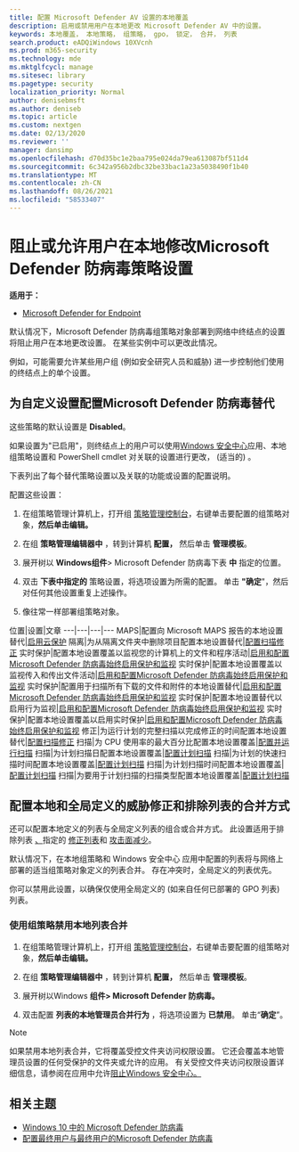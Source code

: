 ```yaml
---
title: 配置 Microsoft Defender AV 设置的本地覆盖
description: 启用或禁用用户在本地更改 Microsoft Defender AV 中的设置。
keywords: 本地覆盖， 本地策略， 组策略， gpo， 锁定， 合并， 列表
search.product: eADQiWindows 10XVcnh
ms.prod: m365-security
ms.technology: mde
ms.mktglfcycl: manage
ms.sitesec: library
ms.pagetype: security
localization_priority: Normal
author: denisebmsft
ms.author: deniseb
ms.topic: article
ms.custom: nextgen
ms.date: 02/13/2020
ms.reviewer: ''
manager: dansimp
ms.openlocfilehash: d70d35bc1e2baa795e024da79ea613087bf511d4
ms.sourcegitcommit: 6c342a956b2dbc32be33bac1a23a5038490f1b40
ms.translationtype: MT
ms.contentlocale: zh-CN
ms.lasthandoff: 08/26/2021
ms.locfileid: "58533407"
---
```

# <a name="prevent-or-allow-users-to-locally-modify-microsoft-defender-antivirus-policy-settings"></a>阻止或允许用户在本地修改Microsoft Defender 防病毒策略设置


**适用于：**

- [Microsoft Defender for Endpoint](/microsoft-365/security/defender-endpoint/)

默认情况下，Microsoft Defender 防病毒组策略对象部署到网络中终结点的设置将阻止用户在本地更改设置。 在某些实例中可以更改此情况。

例如，可能需要允许某些用户组 (例如安全研究人员和威胁) 进一步控制他们使用的终结点上的单个设置。

## <a name="configure-local-overrides-for-microsoft-defender-antivirus-settings"></a>为自定义设置配置Microsoft Defender 防病毒替代

这些策略的默认设置是 **Disabled**。

如果设置为"已启用"，则终结点上的用户可以使用[Windows 安全中心](microsoft-defender-security-center-antivirus.md)应用、本地组策略设置和 PowerShell cmdlet 对关联的设置进行更改， (适当的) 。 

下表列出了每个替代策略设置以及关联的功能或设置的配置说明。

配置这些设置：

1. 在组策略管理计算机上，打开组 [策略管理控制台](/previous-versions/windows/it-pro/windows-server-2008-R2-and-2008/cc731212(v=ws.11))，右键单击要配置的组策略对象，**然后单击编辑。**

2. 在组 **策略管理编辑器中** ，转到计算机 **配置，** 然后单击 **管理模板**。

3. 展开树以 **Windows组件**> Microsoft Defender 防病毒下表 **中** 指定的位置。

4. 双击 **下表中指定的** 策略设置，将选项设置为所需的配置。 单击 **"确定**"，然后对任何其他设置重复上述操作。

5. 像往常一样部署组策略对象。

位置|设置|文章
---|---|---|---
MAPS|配置向 Microsoft MAPS 报告的本地设置替代|[启用云保护](enable-cloud-protection-microsoft-defender-antivirus.md)
隔离|为从隔离文件夹中删除项目配置本地设置替代|[配置扫描修正](configure-remediation-microsoft-defender-antivirus.md)
实时保护|配置本地设置覆盖以监视您的计算机上的文件和程序活动|[启用和配置Microsoft Defender 防病毒始终启用保护和监视](configure-real-time-protection-microsoft-defender-antivirus.md)
实时保护|配置本地设置覆盖以监视传入和传出文件活动|[启用和配置Microsoft Defender 防病毒始终启用保护和监视](configure-real-time-protection-microsoft-defender-antivirus.md)
实时保护|配置用于扫描所有下载的文件和附件的本地设置替代|[启用和配置Microsoft Defender 防病毒始终启用保护和监视](configure-real-time-protection-microsoft-defender-antivirus.md)
实时保护|配置本地设置替代以启用行为监视|[启用和配置Microsoft Defender 防病毒始终启用保护和监视](configure-real-time-protection-microsoft-defender-antivirus.md)
实时保护|配置本地设置覆盖以启用实时保护|[启用和配置Microsoft Defender 防病毒始终启用保护和监视](configure-real-time-protection-microsoft-defender-antivirus.md)
修正|为运行计划的完整扫描以完成修正的时间配置本地设置替代|[配置扫描修正](configure-remediation-microsoft-defender-antivirus.md)
扫描|为 CPU 使用率的最大百分比配置本地设置覆盖|[配置并运行扫描](run-scan-microsoft-defender-antivirus.md)
扫描|为计划扫描日配置本地设置覆盖|[配置计划扫描](scheduled-catch-up-scans-microsoft-defender-antivirus.md)
扫描|为计划的快速扫描时间配置本地设置覆盖|[配置计划扫描](scheduled-catch-up-scans-microsoft-defender-antivirus.md)
扫描|为计划扫描时间配置本地设置覆盖|[配置计划扫描](scheduled-catch-up-scans-microsoft-defender-antivirus.md)
扫描|为要用于计划扫描的扫描类型配置本地设置覆盖|[配置计划扫描](scheduled-catch-up-scans-microsoft-defender-antivirus.md)

<a id="merge-lists"></a>

## <a name="configure-how-locally-and-globally-defined-threat-remediation-and-exclusions-lists-are-merged"></a>配置本地和全局定义的威胁修正和排除列表的合并方式

还可以配置本地定义的列表与全局定义列表的组合或合并方式。 此设置适用于排除列表 [、](configure-exclusions-microsoft-defender-antivirus.md)指定的 [修正列表](configure-remediation-microsoft-defender-antivirus.md)和 [攻击面减少](/windows/security/threat-protection/microsoft-defender-atp/attack-surface-reduction)。

默认情况下，在本地组策略和 Windows 安全中心 应用中配置的列表将与网络上部署的适当组策略对象定义的列表合并。 存在冲突时，全局定义的列表优先。

你可以禁用此设置，以确保仅使用全局定义的 (如来自任何已部署的 GPO 列表) 列表。

### <a name="use-group-policy-to-disable-local-list-merging"></a>使用组策略禁用本地列表合并

1. 在组策略管理计算机上，打开组 [策略管理控制台](/previous-versions/windows/it-pro/windows-server-2008-R2-and-2008/cc731212(v=ws.11))，右键单击要配置的组策略对象，**然后单击编辑。**

2. 在组 **策略管理编辑器中** ，转到计算机 **配置，** 然后单击 **管理模板**。

3. 展开树以Windows **组件> Microsoft Defender 防病毒。**

4. 双击配置 **列表的本地管理员合并行为** ，将选项设置为 **已禁用**。 单击“**确定**”。

> [!NOTE]
> 如果禁用本地列表合并，它将覆盖受控文件夹访问权限设置。 它还会覆盖本地管理员设置的任何受保护的文件夹或允许的应用。 有关受控文件夹访问权限设置详细信息，请参阅在应用中允许[阻止Windows 安全中心。](https://support.microsoft.com/help/4046851/windows-10-allow-blocked-app-windows-security)

## <a name="related-topics"></a>相关主题

- [Windows 10 中的 Microsoft Defender 防病毒](microsoft-defender-antivirus-in-windows-10.md)
- [配置最终用户与最终用户的Microsoft Defender 防病毒](configure-end-user-interaction-microsoft-defender-antivirus.md)
